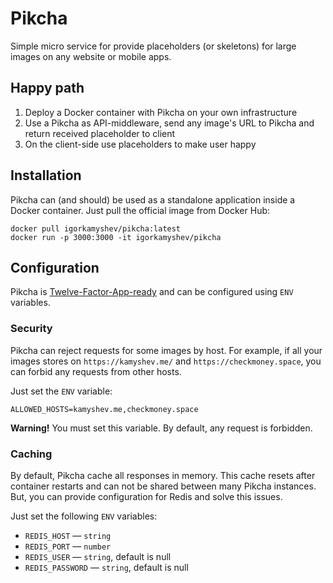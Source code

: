 # Pikcha

Simple micro service for provide placeholders (or skeletons) for large images on any website or mobile apps.

## Happy path

1. Deploy a Docker container with Pikcha on your own infrastructure
2. Use a Pikcha as API-middleware, send any image's URL to Pikcha and return received placeholder to client
3. On the client-side use placeholders to make user happy

## Installation

Pikcha can (and should) be used as a standalone application inside a Docker container. Just pull the official image from Docker Hub:

```
docker pull igorkamyshev/pikcha:latest
docker run -p 3000:3000 -it igorkamyshev/pikcha
```

## Configuration

Pikcha is [Twelve-Factor-App-ready](https://12factor.net) and can be configured using `ENV` variables.

### Security

Pikcha can reject requests for some images by host. For example, if all your images stores on `https://kamyshev.me/` and `https://checkmoney.space`, you can forbid any requests from other hosts.

Just set the `ENV` variable:

```
ALLOWED_HOSTS=kamyshev.me,checkmoney.space
```

**Warning!** You must set this variable. By default, any request is forbidden.

### Caching

By default, Pikcha cache all responses in memory. This cache resets after container restarts and can not be shared between many Pikcha instances. But, you can provide configuration for Redis and solve this issues.

Just set the following `ENV` variables:

- `REDIS_HOST` — `string`
- `REDIS_PORT` — `number`
- `REDIS_USER` — `string`, default is null
- `REDIS_PASSWORD` — `string`, default is null
